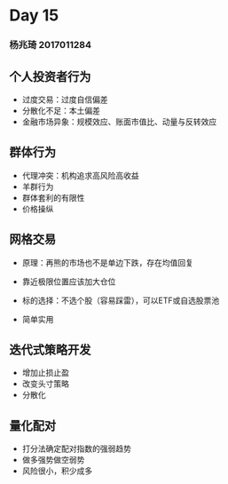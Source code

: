 # Day 15

### 杨兆琦 2017011284

## 个人投资者行为

- 过度交易：过度自信偏差
- 分散化不足：本土偏差
- 金融市场异象：规模效应、账面市值比、动量与反转效应

## 群体行为

- 代理冲突：机构追求高风险高收益
- 羊群行为
- 群体套利的有限性
- 价格操纵

## 网格交易

- 原理：再熊的市场也不是单边下跌，存在均值回复
- 靠近极限位置应该加大仓位
- 标的选择：不选个股（容易踩雷），可以ETF或自选股票池

- 简单实用

## 迭代式策略开发

- 增加止损止盈
- 改变头寸策略
- 分散化

## 量化配对

- 打分法确定配对指数的强弱趋势
- 做多强势做空弱势
- 风险很小，积少成多